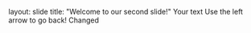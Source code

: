 layout: slide
title: "Welcome to our second slide!"
Your text
Use the left arrow to go back!
Changed
